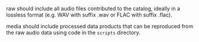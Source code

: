 raw should include all audio files contributed to the catalog, ideally in a lossless format (e.g. WAV with suffix .wav or FLAC with suffix .flac).

media should include processed data products that can be reproduced from the raw audio data using code in the `scripts` directory.

